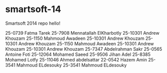 smartsoft-14
============

Smartsoft 2014 repo
hello!

25-0739 Fatma Tarek
25-7908 Mennatallah ElKharbotly
25-10301 Andrew Khouzam
25-1150 Mahmoud Awadeen
25-10301 Andrew Khouzam
25-10301 Andrew Khouzam
25-1150 Mahmoud Awadeen
25-10301 Andrew Khouzam
25-10301 Andrew Khouzam
25-7347 Abdelrahman Sakr
25-0565 Antoine Foti
25-12064 Mohamed Saeed
25-9506 Jihan Adel
25-8385 Mohamed Lotfy
25-11046 Ahmed abdelsattar
22-0542 Hazem Amin
25-3541 Mahmoud ELdesouky
25-3541 Mahmoud ELdesouky

